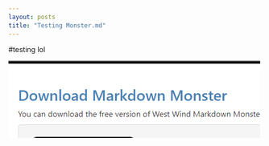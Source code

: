 ```yaml
---
layout: posts
title: "Testing Monster.md"
---
```


#testing lol

![looname](../images/imagetest_2.png)
